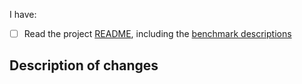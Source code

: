 <!-- Thanks for helping to improve this project! 🙏 -->

I have:

* [ ] Read the project [README](../README.md), including the [benchmark descriptions](../README.md#available-benchmarks)

## Description of changes

<!-- 

Please include a descrition for your change. Things like:

* Why it is done (a problem description)
  If there's an issue describing the problem, please refer it. If your PR is fixing the problem described in the issue, use the _Fixes #<issue-no>_  syntax.
* Why it is done the way you have done it (a solution description)

Please help us understand the changes and the rationale even if we are not experts or even familiar with the particular language you are providing changes for.

If you provide changes to the implementation of one or more language, for one or more benchmark, please include output from benchmark runs, before and after the change.

Thanks again for contributing!
-->

